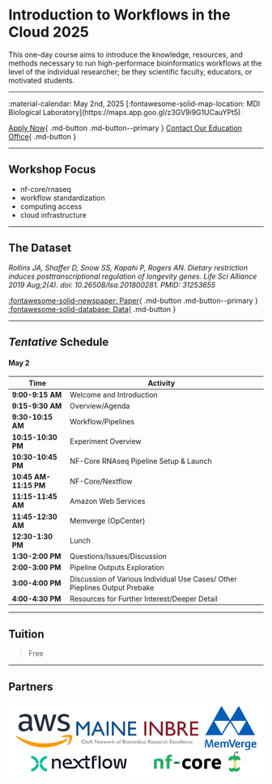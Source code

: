# Introduction to Workflows in the Cloud 2025

This one-day course aims to introduce the knowledge, resources, and methods necessary to run high-performace bioinformatics workflows at the level of the individual researcher; be they scientific faculty, educators, or motivated students. 

---

<div class="grid cards" markdown>
 :material-calendar: May 2nd, 2025      
 [:fontawesome-solid-map-location: MDI Biological Laboratory](https://maps.app.goo.gl/z3GV9i9G1UCauYPt5)
</div>


[Apply Now](https://labcentral.mdibl.org/programs/view/693){ .md-button .md-button--primary }
[Contact Our Education Office](https://mdibl.org/education/contact-education/){ .md-button }

---

## Workshop Focus
- nf-core/rnaseq
- workflow standardization
- computing access
- cloud infrastructure

---

## The Dataset 

*Rollins JA, Shaffer D, Snow SS, Kapahi P, Rogers AN. Dietary restriction induces posttranscriptional regulation of longevity genes. Life Sci Alliance 2019 Aug;2(4). doi: 10.26508/lsa.201800281. PMID: 31253655*

[:fontawesome-solid-newspaper: Paper](supplementalFiles/jrollins2019_paper.pdf){ .md-button .md-button--primary } [:fontawesome-solid-database: Data](https://www.ncbi.nlm.nih.gov/geo/query/acc.cgi?acc=GSE119485){ .md-button  }

---
## *Tentative* Schedule 

#### **May 2**

| Time                  | Activity                                                                   |  |
|-----------------------|----------------------------------------------------------------------------|--|
| **9:00-9:15 AM**      | Welcome and Introduction                                                   |  |
| **9:15-9:30 AM**      | Overview/Agenda                                                            |  |
| **9:30-10:15 AM**     | Workflow/Pipelines                                                         |  |
| **10:15-10:30 PM**    | Experiment Overview                                                        |  | 
| **10:30-10:45 PM**    | NF-Core RNAseq Pipeline Setup & Launch                                     |  |
| **10:45 AM-11:15 PM** | NF-Core/Nextflow                                                           |  |
| **11:15-11:45 AM**    | Amazon Web Services                                                        |  |
| **11:45-12:30 AM**    | Memverge (OpCenter)                                                        |  |
| **12:30-1:30 PM**     | Lunch                                                                      |  |
| **1:30-2:00 PM**      | Questions/Issues/Discussion                                                |  |
| **2:00-3:00 PM**      | Pipeline Outputs Exploration                                               |  | 
| **3:00-4:00 PM**      | Discussion of Various Individual Use Cases/ Other Pieplines Output Prebake |  |
| **4:00-4:30 PM**      | Resources for Further Interest/Deeper Detail                               |  |
<!--
| Time | Activity | Presenter |
|------|-----------|-----------|
| **9:00-9:15 AM** | Welcome and Introduction | Joel |
| **9:15-9:30 AM** | Overview/Agenda | Joel |
| **9:30-10:15 AM** | Workflow/Pipelines | Joel |
| **10:15-10:30 PM** | Experiment Overview | Joel | SAMPLE NAMING NOTE
| **10:30-10:45 PM** | NF-Core RNAseq Pipeline Setup & Launch | Ryan |
| **10:45 AM-11:15 PM** | NF-Core/Nextflow | Riley |
| **11:15-11:45 AM** | Amazon Web Services | Ryan |
| **11:45-12:30 AM** | Memverge (OpCenter) | Saba |
| **12:30-1:30 PM** | Lunch | - |
| **1:30-2:00 PM** | Questions/Issues/Discussion | Riley |
| **2:00-3:00 PM** | Pipeline Outputs Exploration | Joel | PUT THIS STUFF ON SEQUIN
| **3:00-4:00 PM** | Discussion of Various Individual Use Cases/ Other Pieplines Output Prebake | TBD |
| **4:00-4:30 PM** | Resources for Further Interest/Deeper Detail (How we can help as INBRE hub) | TBD |
-->

---
## Tuition

> Free

---

## Partners

![Partners](images/Partners.png)